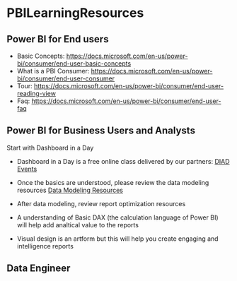 # PBILearningResources


## Power BI for End users
* Basic Concepts: https://docs.microsoft.com/en-us/power-bi/consumer/end-user-basic-concepts 
* What is a PBI Consumer: https://docs.microsoft.com/en-us/power-bi/consumer/end-user-consumer 
* Tour: https://docs.microsoft.com/en-us/power-bi/consumer/end-user-reading-view 
* Faq: https://docs.microsoft.com/en-us/power-bi/consumer/end-user-faq

## Power BI for Business Users and Analysts
Start with Dashboard in a Day
* Dashboard in a Day is a free online class delivered by our partners: [DIAD Events](https://events.microsoft.com/?timeperiod=next30Days&isSharedInLocalViewMode=true&country=United%20States&language=English&product=Power%20BI)


* Once the basics are understood, please review the data modeling resources [Data Modeling Resources](https://github.com/wgbrown/PBILearningResources/blob/a093efd3105280433b675ce6d49bbe378c0be267/Data%20Modeling/Modeling)


* After data modeling, review report optimization resources 


* A understanding of Basic DAX (the calculation language of Power BI) will help add analtical value to the reports


* Visual design is an artform but this will help you create engaging and intelligence reports



## Data Engineer


## 
